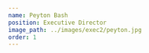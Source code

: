 ```yaml
---
name: Peyton Bash
position: Executive Director
image_path: ../images/exec2/peyton.jpg
order: 1
---
```

